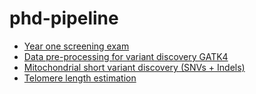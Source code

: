 # phd-pipeline

- [Year one screening exam](./year_one_screening_exam/)
- [Data pre-processing for variant discovery GATK4](./gatk_data_preprocessing/)
- [Mitochondrial short variant discovery (SNVs + Indels)](./gatk_mitochondria_snp_indel/)
- [Telomere length estimation](./telomere_length/)
